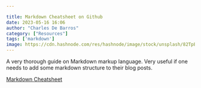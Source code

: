 ```yaml
---

title: Markdown Cheatsheet on Github
date: 2023-05-16 16:06
author: "Charles De Barros"
category: ["Resources"]
tags: ['markdown']
image: https://cdn.hashnode.com/res/hashnode/image/stock/unsplash/82TpEld0_e4/upload/7dd779345ab37438bb05b014b7191134.jpeg?w=1600&h=840&fit=crop&crop=entropy&auto=compress,format&format=webp
---
```


A very thorough guide on Markdown markup language. Very useful if one needs to add some markdown structure to their blog posts.  
  
[Markdown Cheatsheet](https://github.com/adam-p/markdown-here/wiki/Markdown-Cheatsheet#images)